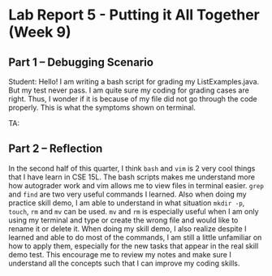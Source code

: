 # Lab Report 5 - Putting it All Together (Week 9)

## Part 1 – Debugging Scenario

Student: Hello! I am writing a bash script for grading my ListExamples.java. But my test never pass. I am quite sure my coding for grading cases are right. Thus, I wonder if it is because of my file did not go through the code properly. This is what the symptoms shown on terminal.



TA: 


## Part 2 – Reflection

In the second half of this quarter, I think `bash` and `vim` is 2 very cool things that I have learn in CSE 15L. The bash scripts makes me understand more how autograder work and vim allows me to view files in terminal easier. `grep` and `find` are two very useful commands I learned. Also when doing my practice skill demo, I am able to understand in what situation `mkdir -p`, `touch`, `rm` and `mv` can be used. `mv` and `rm` is especially useful when I am only using my terminal and type or create the wrong file and would like to rename it or delete it. When doing my skill demo, I also realize despite I learned and able to do most of the commands, I am still a little unfamiliar on how to apply them, especially for the new tasks that appear in the real skill demo test. This encourage me to review my notes and make sure I understand all the concepts such that I can improve my coding skills.